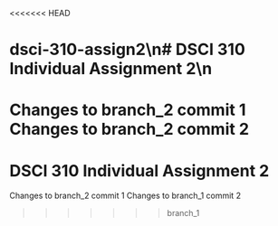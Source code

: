 <<<<<<< HEAD
# dsci-310-assign2\n# DSCI 310 Individual Assignment 2\n
Changes to branch_2 commit 1
Changes to branch_2 commit 2
=======
# DSCI 310 Individual Assignment 2
Changes to branch_2 commit 1
Changes to branch_1 commit 2
>>>>>>> branch_1
